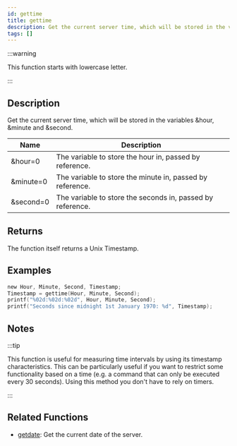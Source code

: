 ```yaml
---
id: gettime
title: gettime
description: Get the current server time, which will be stored in the variables &hour, &minute and &second.
tags: []
---
```


:::warning

This function starts with lowercase letter.

:::

## Description

Get the current server time, which will be stored in the variables &hour, &minute and &second.

| Name      | Description                                                |
| --------- | ---------------------------------------------------------- |
| &hour=0   | The variable to store the hour in, passed by reference.    |
| &minute=0 | The variable to store the minute in, passed by reference.  |
| &second=0 | The variable to store the seconds in, passed by reference. |

## Returns

The function itself returns a Unix Timestamp.

## Examples

```c
new Hour, Minute, Second, Timestamp;
Timestamp = gettime(Hour, Minute, Second);
printf("%02d:%02d:%02d", Hour, Minute, Second);
printf("Seconds since midnight 1st January 1970: %d", Timestamp);
```

## Notes

:::tip

This function is useful for measuring time intervals by using its timestamp characteristics. This can be particularly useful if you want to restrict some functionality based on a time (e.g. a command that can only be executed every 30 seconds). Using this method you don't have to rely on timers.

:::

## Related Functions

- [getdate](functions/getdate.md): Get the current date of the server.
